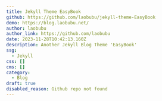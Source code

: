 ```yaml
---
title: Jekyll Theme EasyBook
github: https://github.com/laobubu/jekyll-theme-EasyBook
demo: https://blog.laobubu.net/
author: laobubu
author_link: https://github.com/laobubu
date: 2023-11-28T10:42:13.160Z
description: Another Jekyll Blog Theme 'EasyBook'
ssg:
  - Jekyll
css: []
cms: []
category:
  - Blog
draft: true
disabled_reason: Github repo not found
---
```

